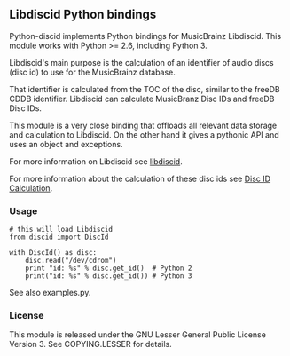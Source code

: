 ## Libdiscid Python bindings

Python-discid implements Python bindings for MusicBrainz Libdiscid.
This module works with Python &gt;= 2.6, including Python 3.

Libdiscid's main purpose is the calculation of an
identifier of audio discs (disc id)
to use for the MusicBrainz database.

That identifier is calculated from the TOC of the disc,
similar to the freeDB CDDB identifier.
Libdiscid can calculate MusicBranz Disc IDs and 
freeDB Disc IDs.

This module is a very close binding that offloads
all relevant data storage and calculation to Libdiscid.
On the other hand it gives a pythonic API
and uses an object and exceptions.

For more information on Libdiscid see
[libdiscid](http://musicbrainz.org/doc/libdiscid).

For more information about the calculation of these disc ids see
[Disc ID Calculation](http://musicbrainz.org/doc/Disc_ID_Calculation).


### Usage

    # this will load Libdiscid
    from discid import DiscId

    with DiscId() as disc:
        disc.read("/dev/cdrom")
        print "id: %s" % disc.get_id()	# Python 2
        print("id: %s" % disc.get_id())	# Python 3

See also examples.py.

### License

This module is released under the GNU Lesser General Public License Version 3.
See COPYING.LESSER for details.
